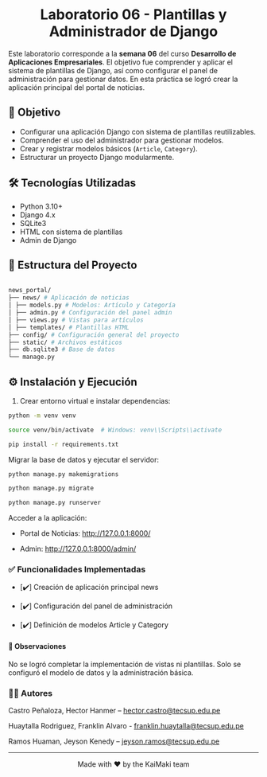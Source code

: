 <h1 align="center">Laboratorio 06 - Plantillas y Administrador de Django</h1>

Este laboratorio corresponde a la **semana 06** del curso **Desarrollo de Aplicaciones Empresariales**. El objetivo fue comprender y aplicar el sistema de plantillas de Django, así como configurar el panel de administración para gestionar datos. En esta práctica se logró crear la aplicación principal del portal de noticias.

## 🎯 Objetivo

- Configurar una aplicación Django con sistema de plantillas reutilizables.
- Comprender el uso del administrador para gestionar modelos.
- Crear y registrar modelos básicos (`Article`, `Category`).
- Estructurar un proyecto Django modularmente.

## 🛠️ Tecnologías Utilizadas

- Python 3.10+  
- Django 4.x  
- SQLite3  
- HTML con sistema de plantillas  
- Admin de Django

## 📂 Estructura del Proyecto

```bash

news_portal/
├── news/ # Aplicación de noticias
│ ├── models.py # Modelos: Artículo y Categoría
│ ├── admin.py # Configuración del panel admin
│ ├── views.py # Vistas para artículos
│ ├── templates/ # Plantillas HTML
├── config/ # Configuración general del proyecto
├── static/ # Archivos estáticos
├── db.sqlite3 # Base de datos
└── manage.py
```

## ⚙️ Instalación y Ejecución

1. Crear entorno virtual e instalar dependencias:

```bash
python -m venv venv

source venv/bin/activate  # Windows: venv\\Scripts\\activate

pip install -r requirements.txt
```

Migrar la base de datos y ejecutar el servidor:

```bash
python manage.py makemigrations

python manage.py migrate

python manage.py runserver

```


Acceder a la aplicación:

- Portal de Noticias: http://127.0.0.1:8000/

- Admin: http://127.0.0.1:8000/admin/

### ✅ Funcionalidades Implementadas

- [✔️] Creación de aplicación principal news

- [✔️] Configuración del panel de administración

- [✔️] Definición de modelos Article y Category


#### 📝 Observaciones
No se logró completar la implementación de vistas ni plantillas. Solo se configuró el modelo de datos y la administración básica.

### 👨‍💻 Autores

Castro Peñaloza, Hector Hanmer – hector.castro@tecsup.edu.pe

Huaytalla Rodriguez, Franklin Alvaro - franklin.huaytalla@tecsup.edu.pe

Ramos Huaman, Jeyson Kenedy – jeyson.ramos@tecsup.edu.pe

--- 

<p align="center">Made with ❤️ by the KaiMaki team</p>
